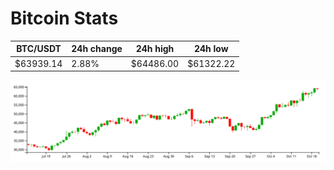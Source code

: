 # Bitcoin Stats

BTC/USDT|24h change|24h high|24h low|
|---|---|---|---|
|$63939.14|2.88%|$64486.00|$61322.22|

<img src="./chart.svg">
